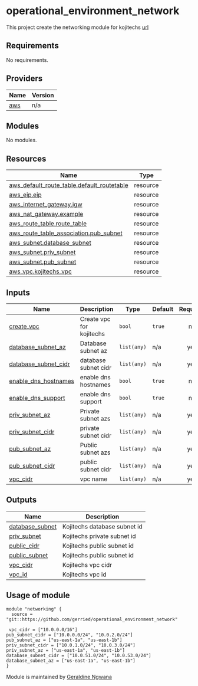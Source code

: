 # operational_environment_network
This project create the networking module for kojitechs [url](https://github.com/gerried/operational_environment_network)

<!-- prettier-ignore-start -->
<!-- BEGINNING OF PRE-COMMIT-TERRAFORM DOCS HOOK -->
## Requirements

No requirements.

## Providers

| Name | Version |
|------|---------|
| <a name="provider_aws"></a> [aws](#provider\_aws) | n/a |

## Modules

No modules.

## Resources

| Name | Type |
|------|------|
| [aws_default_route_table.default_routetable](https://registry.terraform.io/providers/hashicorp/aws/latest/docs/resources/default_route_table) | resource |
| [aws_eip.eip](https://registry.terraform.io/providers/hashicorp/aws/latest/docs/resources/eip) | resource |
| [aws_internet_gateway.igw](https://registry.terraform.io/providers/hashicorp/aws/latest/docs/resources/internet_gateway) | resource |
| [aws_nat_gateway.example](https://registry.terraform.io/providers/hashicorp/aws/latest/docs/resources/nat_gateway) | resource |
| [aws_route_table.route_table](https://registry.terraform.io/providers/hashicorp/aws/latest/docs/resources/route_table) | resource |
| [aws_route_table_association.pub_subnet](https://registry.terraform.io/providers/hashicorp/aws/latest/docs/resources/route_table_association) | resource |
| [aws_subnet.database_subnet](https://registry.terraform.io/providers/hashicorp/aws/latest/docs/resources/subnet) | resource |
| [aws_subnet.priv_subnet](https://registry.terraform.io/providers/hashicorp/aws/latest/docs/resources/subnet) | resource |
| [aws_subnet.pub_subnet](https://registry.terraform.io/providers/hashicorp/aws/latest/docs/resources/subnet) | resource |
| [aws_vpc.kojitechs_vpc](https://registry.terraform.io/providers/hashicorp/aws/latest/docs/resources/vpc) | resource |

## Inputs

| Name | Description | Type | Default | Required |
|------|-------------|------|---------|:--------:|
| <a name="input_create_vpc"></a> [create\_vpc](#input\_create\_vpc) | Create vpc for kojitechs | `bool` | `true` | no |
| <a name="input_database_subnet_az"></a> [database\_subnet\_az](#input\_database\_subnet\_az) | Database subnet az | `list(any)` | n/a | yes |
| <a name="input_database_subnet_cidr"></a> [database\_subnet\_cidr](#input\_database\_subnet\_cidr) | database subnet cidr | `list(any)` | n/a | yes |
| <a name="input_enable_dns_hostnames"></a> [enable\_dns\_hostnames](#input\_enable\_dns\_hostnames) | enable dns hostnames | `bool` | `true` | no |
| <a name="input_enable_dns_support"></a> [enable\_dns\_support](#input\_enable\_dns\_support) | enable dns support | `bool` | `true` | no |
| <a name="input_priv_subnet_az"></a> [priv\_subnet\_az](#input\_priv\_subnet\_az) | Private subnet azs | `list(any)` | n/a | yes |
| <a name="input_priv_subnet_cidr"></a> [priv\_subnet\_cidr](#input\_priv\_subnet\_cidr) | private subnet cidr | `list(any)` | n/a | yes |
| <a name="input_pub_subnet_az"></a> [pub\_subnet\_az](#input\_pub\_subnet\_az) | Public subnet azs | `list(any)` | n/a | yes |
| <a name="input_pub_subnet_cidr"></a> [pub\_subnet\_cidr](#input\_pub\_subnet\_cidr) | public subnet cidr | `list(any)` | n/a | yes |
| <a name="input_vpc_cidr"></a> [vpc\_cidr](#input\_vpc\_cidr) | vpc name | `list(any)` | n/a | yes |

## Outputs

| Name | Description |
|------|-------------|
| <a name="output_database_subnet"></a> [database\_subnet](#output\_database\_subnet) | Kojitechs database subnet id |
| <a name="output_priv_subnet"></a> [priv\_subnet](#output\_priv\_subnet) | Kojitechs private subnet id |
| <a name="output_public_cidr"></a> [public\_cidr](#output\_public\_cidr) | Kojitechs public subnet id |
| <a name="output_public_subnet"></a> [public\_subnet](#output\_public\_subnet) | Kojitechs public subnet id |
| <a name="output_vpc_cidr"></a> [vpc\_cidr](#output\_vpc\_cidr) | Kojitechs vpc cidr |
| <a name="output_vpc_id"></a> [vpc\_id](#output\_vpc\_id) | Kojitechs vpc id |
<!-- END OF PRE-COMMIT-TERRAFORM DOCS HOOK -->
## Usage of module

```hcl
module "networking" {
  source = "git::https://github.com/gerried/operational_environment_network"
  
 vpc_cidr = ["10.0.0.0/16"]
pub_subnet_cidr = ["10.0.0.0/24", "10.0.2.0/24"]
pub_subnet_az = ["us-east-1a", "us-east-1b"]
priv_subnet_cidr = ["10.0.1.0/24", "10.0.3.0/24"]
priv_subnet_az = ["us-east-1a", "us-east-1b"]
database_subnet_cidr = ["10.0.51.0/24", "10.0.53.0/24"]
database_subnet_az = ["us-east-1a", "us-east-1b"]
}

```

Module is maintained by [Geraldine Ngwana](gerrie.ngwana@yahoo.ca)
